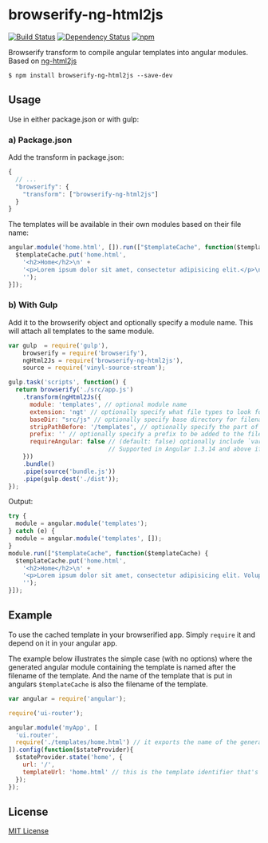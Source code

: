 # browserify-ng-html2js

[![Build Status](https://travis-ci.org/javoire/browserify-ng-html2js.svg?branch=master)](https://travis-ci.org/javoire/browserify-ng-html2js)
[![Dependency Status](https://david-dm.org/javoire/browserify-ng-html2js.svg)](https://david-dm.org/javoire/browserify-ng-html2js)
[![npm](https://img.shields.io/npm/v/browserify-ng-html2js.svg)]()

Browserify transform to compile angular templates into angular modules. Based on [ng-html2js](https://github.com/yaru22/ng-html2js)

```
$ npm install browserify-ng-html2js --save-dev
```

## Usage

Use in either package.json or with gulp:

### a) Package.json

Add the transform in package.json:
```js
{  
  // ...
  "browserify": {
    "transform": ["browserify-ng-html2js"]
  }
}
```

The templates will be available in their own modules based on their file name:

```js
angular.module('home.html', []).run(["$templateCache", function($templateCache) {
  $templateCache.put('home.html',
    '<h2>Home</h2>\n' +
    '<p>Lorem ipsum dolor sit amet, consectetur adipisicing elit.</p>\n' +
    '');
}]);
```

### b) With Gulp

Add it to the browserify object and optionally specify a module name. This will attach all templates to the same module.

```js
var gulp  = require('gulp'),
    browserify = require('browserify'),
    ngHtml2Js = require('browserify-ng-html2js'),
    source = require('vinyl-source-stream');

gulp.task('scripts', function() {
  return browserify('./src/app.js')
    .transform(ngHtml2Js({
      module: 'templates', // optional module name
      extension: 'ngt' // optionally specify what file types to look for
      baseDir: "src/js" // optionally specify base directory for filename
      stripPathBefore: '/templates', // optionally specify the part of the path that should be the starting point
      prefix: '' // optionally specify a prefix to be added to the filename,
      requireAngular: false // (default: false) optionally include `var angular = require('angular');` 
                            // Supported in Angular 1.3.14 and above if you bundle angular with browserify
    }))
    .bundle()
    .pipe(source('bundle.js'))
    .pipe(gulp.dest('./dist'));
});
```
Output:
```js
try {
  module = angular.module('templates');
} catch (e) {
  module = angular.module('templates', []);
}
module.run(["$templateCache", function($templateCache) {
  $templateCache.put('home.html',
    '<h2>Home</h2>\n' +
    '<p>Lorem ipsum dolor sit amet, consectetur adipisicing elit. Voluptate commodi, dolor vero. Temporibus eaque aliquam repudiandae dolore nemo, voluptas voluptatibus quod at officiis, voluptates adipisci pariatur expedita, quos ducimus inventore.</p>\n' +
    '');
}]);
```

## Example

To use the cached template in your browserified app. Simply `require` it and depend on it in your angular app.

The example below illustrates the simple case (with no options) where the generated angular module containing the template is named after the filename of the template. And the name of the template that is put in angulars `$templateCache` is also the filename of the template.

```js
var angular = require('angular');

require('ui-router');

angular.module('myApp', [
  'ui.router',
  require('./templates/home.html') // it exports the name of the generated angular module: 'home.html'
]).config(function($stateProvider){
  $stateProvider.state('home', {
    url: '/',
    templateUrl: 'home.html' // this is the template identifier that's put in angulars $templateCache
  });
});
```

## License

[MIT License](http://en.wikipedia.org/wiki/MIT_License)

